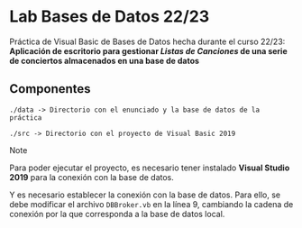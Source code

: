 # Lab Bases de Datos 22/23
Práctica de Visual Basic de Bases de Datos hecha durante el curso 22/23: **Aplicación de escritorio para gestionar *Listas de Canciones* de una serie de conciertos almacenados en una base de datos**

Componentes
-----------

    ./data -> Directorio con el enunciado y la base de datos de la práctica

    ./src -> Directorio con el proyecto de Visual Basic 2019

> [!NOTE]
> Para poder ejecutar el proyecto, es necesario tener instalado **Visual Studio 2019** para la conexión con la base de datos.
> 
> Y es necesario establecer la conexión con la base de datos. Para ello, se debe modificar el archivo `DBBroker.vb` en la línea 9, cambiando la cadena de conexión por la que corresponda a la base de datos local.
